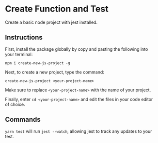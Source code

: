 # Create Function and Test

Create a basic node project with jest installed.

## Instructions

First, install the package globally by copy and pasting the following into your terminal:

```npm i create-new-js-project -g```

Next, to create a new project, type the command:

```create-new-js-project <your-project-name>```

Make sure to replace ```<your-project-name>``` with the name of your project.

Finally, enter ```cd <your-project-name>``` and edit the files in your code editor of choice.

## Commands

```yarn test``` will run ```jest --watch```, allowing jest to track any updates to your test.
